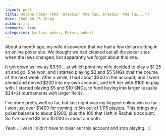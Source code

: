 ```yaml
---
layout: post
title: Online Poker (AKA "Breakin' the law, breakin' the law...")
date: 2008-08-25 10:44
author: jrj
comments: true
categories: [online poker, Poker, poker]
---
```

About a month ago, my wife discovered that we had a few dollars sitting in an online poker site. We thought we had cleaned out all the poker sites when the laws changed, but apparantly we forgot about this one.

It got down as low as $3.50... at which point my wife decided to play a $1.25 sit and go. She won, and I started playing $2 and $5 SNGs over the course of the next week. After a while, I had about $300 in the account, and I went ahead and moved $200 into my own account, and left her with $100 to play with. I started playing $5 and $10 SNGs, to fund buying into larger (usually $24+2) tournaments with larger fields.

I've done pretty well so far, but last night was my biggest online win so far-- I won just over $1400 for coming in 5th out of 1,115 players. This brings my poker balance to about $1900, plus the 100 that I left in Rachel's account. So I've turned $3 into $2000 in about a month.

Yeah... I wish I didn't have to clear out this account and stop playing.  :(
